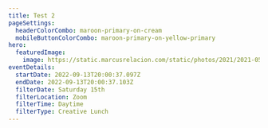 ```yaml
---
title: Test 2
pageSettings:
  headerColorCombo: maroon-primary-on-cream
  mobileButtonColorCombo: maroon-primary-on-yellow-primary
hero:
  featuredImage:
    image: https://static.marcusrelacion.com/static/photos/2021/2021-05-02-12-55-PM-SONY-ILCE-7M3-4444-copyright-marcusrelacion-1.jpg
eventDetails:
  startDate: 2022-09-13T20:00:37.097Z
  endDate: 2022-09-13T20:00:37.103Z
  filterDate: Saturday 15th
  filterLocation: Zoom
  filterTime: Daytime
  filterType: Creative Lunch
---
```

